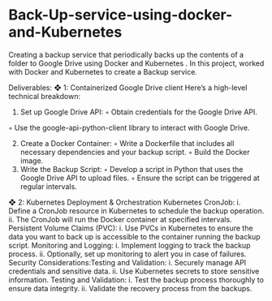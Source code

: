 # Back-Up-service-using-docker-and-Kubernetes
Creating a backup service that periodically backs up the contents of a folder to Google Drive using Docker and Kubernetes . In this project, worked with Docker and Kubernetes to create a Backup service.


Deliverables:
❖ 1: Containerized Google Drive client
Here’s a high-level technical breakdown:
1. Set up Google Drive API:
◦ Obtain credentials for the Google Drive API.


◦ Use the google-api-python-client library to interact with
Google Drive.

2. Create a Docker Container:
◦ Write a Dockerfile that includes all necessary dependencies
and your backup script.
◦ Build the Docker image.
3. Write the Backup Script:
◦ Develop a script in Python that uses the Google Drive API to
upload files.
◦ Ensure the script can be triggered at regular intervals.

❖ 2: Kubernetes Deployment & Orchestration
Kubernetes CronJob:
i. Define a CronJob resource in Kubernetes to schedule the
backup operation.
ii. The CronJob will run the Docker container at specified
intervals.
Persistent Volume Claims (PVC):
i. Use PVCs in Kubernetes to ensure the data you want to back
up is accessible to the container running the backup script.
Monitoring and Logging:
i. Implement logging to track the backup process.
ii. Optionally, set up monitoring to alert you in case of failures.
Security Considerations:Testing and Validation:
i. Securely manage API credentials and sensitive data.
ii. Use Kubernetes secrets to store sensitive information.
Testing and Validation:
i. Test the backup process thoroughly to ensure data integrity.
ii. Validate the recovery process from the backups.